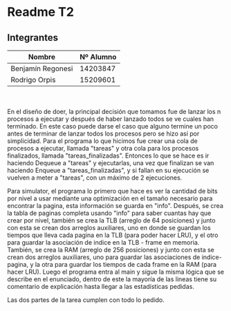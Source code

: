 
# Readme T2

## Integrantes  
| Nombre | Nº Alumno |
|--|--|
| Benjamín Regonesi | 14203847 |
| Rodrigo Orpis | 15209601 |

<br/><br/>
En el diseño de doer, la principal decisión que tomamos fue de lanzar los n procesos a ejecutar y después de haber lanzado todos se ve cuales han terminado. En este caso puede darse el caso que alguno termine un poco antes de terminar de lanzar todos los procesos pero se hizo así por simplicidad.
Para el programa lo que hicimos fue crear una cola de procesos a ejecutar, llamada "tareas" y otra cola para los procesos finalizados, llamada "tareas_finalizadas". Entonces lo que se hace es ir haciendo Dequeue a "tareas" y ejecutarlas, una vez que finalizan se van haciendo Enqueue a "tareas_finalizadas", y si fallan en su ejecución se vuelven a meter a "tareas", con un máximo de 2 ejecuciones.
<br/>

Para simulator, el programa lo primero que hace es ver la cantidad de bits por nivel a usar mediante una optimización en el tamaño necesario para encontrar la pagina, esta información se guarda en "info". Después, se crea la tabla de paginas completa usando "info" para saber cuantas hay que crear por nivel, también se crea la TLB (arreglo de 64 posiciones) y junto con esta se crean dos arreglos auxiliares, uno en donde se guardan los tiempos que lleva cada pagina en la TLB (para poder hacer LRU), y el otro para guardar la asociación de indice en la TLB - frame en memoria. También, se crea la RAM (arreglo de 256 posiciones) y junto con esta se crean dos arreglos auxiliares, uno para guardar las asociaciones de indice-pagina, y la otra para guardar los tiempos de cada frame en la RAM (para hacer LRU).
Luego el programa entra al main y sigue la misma lógica que se describe en el enunciado, dentro de este la mayoría de las lineas tiene su comentario de explicación hasta llegar a las estadísticas pedidas.

Las dos partes de la tarea cumplen con todo lo pedido.

